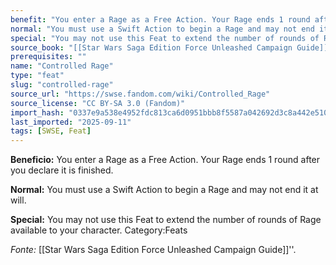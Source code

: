 ```yaml
---
benefit: "You enter a Rage as a Free Action. Your Rage ends 1 round after you declare it is finished."
normal: "You must use a Swift Action to begin a Rage and may not end it at will."
special: "You may not use this Feat to extend the number of rounds of Rage available to your character. Category:Feats"
source_book: "[[Star Wars Saga Edition Force Unleashed Campaign Guide]]''"
prerequisites: ""
name: "Controlled Rage"
type: "feat"
slug: "controlled-rage"
source_url: "https://swse.fandom.com/wiki/Controlled_Rage"
source_license: "CC BY-SA 3.0 (Fandom)"
import_hash: "0337e9a538e4952fdc813ca6d0951bbb8f5587a042692d3c8a442e51027112aa"
last_imported: "2025-09-11"
tags: [SWSE, Feat]
---
```

**Beneficio:** You enter a Rage as a Free Action. Your Rage ends 1 round after you declare it is finished.

**Normal:** You must use a Swift Action to begin a Rage and may not end it at will.

**Special:** You may not use this Feat to extend the number of rounds of Rage available to your character. Category:Feats

*Fonte:* [[Star Wars Saga Edition Force Unleashed Campaign Guide]]''.